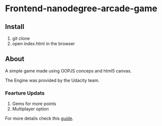 # Frontend-nanodegree-arcade-game

## Install

1.  git clone
2.  open index.html in the browser

## About

A simple game made using OOPJS conceps and html5 canvas.

The Engine was provided by the Udacity team.

### Fearture Updats

1. Gems for more points
2. Multiplayer option



For more details check this [guide](https://docs.google.com/document/d/1v01aScPjSWCCWQLIpFqvg3-vXLH2e8_SZQKC8jNO0Dc/pub?embedded=true).
